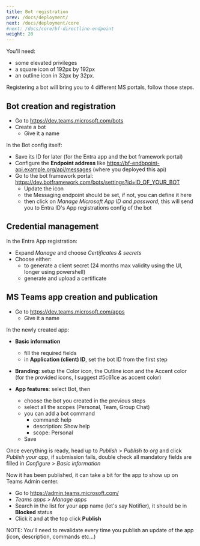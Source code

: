 ```yaml
---
title: Bot registration
prev: /docs/deployment/
next: /docs/deployment/core
#next: /docs/core/bf-directline-endpoint
weight: 20
---
```


You'll need:
* some elevated privileges
* a square icon of 192px by 192px
* an outline icon in 32px by 32px.

Registering a bot will bring you to 4 different MS portals, follow those steps.

## Bot creation and registration

* Go to https://dev.teams.microsoft.com/bots
* Create a bot
  * Give it a name

In the Bot config itself:
* Save its ID for later (for the Entra app and the bot framework portal)
* Configure the **Endpoint address** like https://bf-endbpoint-api.example.org/api/messages (where you deployed this api)
* Go to the bot framework portal: https://dev.botframework.com/bots/settings?id=ID_OF_YOUR_BOT
  * Update the icon
  * the Messaging endpoint should be set, if not, you can define it here
  * then click on *Manage Microsoft App ID and password*, this will send you to Entra ID's App registrations config of the bot

## Credential management

In the Entra App registration:
* Expand *Manage* and choose *Certificates & secrets*
* Choose either:
  * to generate a client secret (24 months max validity using the UI, longer using powershell)
  * generate and upload a certificate


## MS Teams app creation and publication

* Go to https://dev.teams.microsoft.com/apps
  * Give it a name

In the newly created app:
* **Basic information**
  * fill the required fields
  * in **Application (client) ID**, set the bot ID from the first step

* **Branding**: setup the Color icon, the Outline icon and the Accent color (for the provided icons, I suggest #5c61ce as accent color)

* **App features**: select Bot, then
  * choose the bot you created in the previous steps
  * select all the scopes (Personal, Team, Group Chat)
  * you can add a bot command
    * command: help
    * description: Show help
    * scope: Personal
  * Save

Once everything is ready, head up to *Publish* > *Publish to org* and click *Publish your app*, if submission fails, double check all mandatory fields are filled in *Configure* > *Basic information*


Now it has been published, it can take a bit for the app to show up on Teams Admin center.
* Go to https://admin.teams.microsoft.com/
* *Teams apps* > *Manage apps*
* Search in the list for your app name (let's say Notifier), it should be in **Blocked** status
* Click it and at the top click **Publish**


NOTE: You'll need to revalidate every time you publish an update of the app (icon, description, commands etc...)